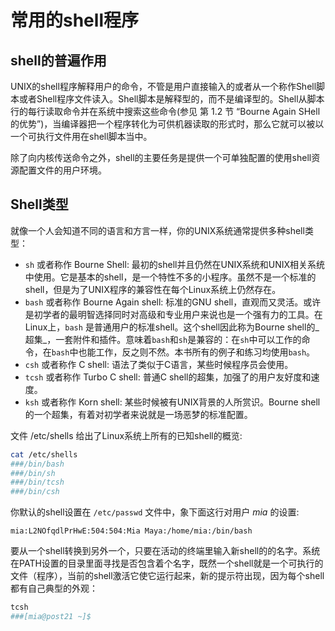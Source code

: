 # 常用的shell程序

## shell的普遍作用

UNIX的shell程序解释用户的命令，不管是用户直接输入的或者从一个称作Shell脚本或者Shell程序文件读入。Shell脚本是解释型的，而不是编译型的。Shell从脚本行的每行读取命令并在系统中搜索这些命令(参见 第 1.2 节 “Bourne Again SHell的优势”)，当编译器把一个程序转化为可供机器读取的形式时，那么它就可以被以一个可执行文件用在shell脚本当中。

除了向内核传送命令之外，shell的主要任务是提供一个可单独配置的使用shell资源配置文件的用户环境。

## Shell类型
就像一个人会知道不同的语言和方言一样，你的UNIX系统通常提供多种shell类型：

* `sh` 或者称作 Bourne Shell: 最初的shell并且仍然在UNIX系统和UNIX相关系统中使用。它是基本的shell，是一个特性不多的小程序。虽然不是一个标准的shell，但是为了UNIX程序的兼容性在每个Linux系统上仍然存在。
* `bash` 或者称作 Bourne Again shell: 标准的GNU shell，直观而又灵活。或许是初学者的最明智选择同时对高级和专业用户来说也是一个强有力的工具。在Linux上，`bash` 是普通用户的标准shell。这个shell因此称为Bourne shell的_超集_，一套附件和插件。意味着`bash`和`sh`是兼容的：在`sh`中可以工作的命令，在`bash`中也能工作，反之则不然。本书所有的例子和练习均使用`bash`。
* `csh` 或者称作 C shell: 语法了类似于C语言，某些时候程序员会使用。
* `tcsh` 或者称作 Turbo C shell: 普通C shell的超集，加强了的用户友好度和速度。
* `ksh` 或者称作 Korn shell: 某些时候被有UNIX背景的人所赏识。Bourne shell的一个超集，有着对初学者来说就是一场恶梦的标准配置。

文件 /etc/shells 给出了Linux系统上所有的已知shell的概览: 

```bash
cat /etc/shells
###/bin/bash
###/bin/sh
###/bin/tcsh
###/bin/csh
```

你默认的shell设置在 `/etc/passwd` 文件中，象下面这行对用户 _mia_ 的设置: 

```
mia:L2NOfqdlPrHwE:504:504:Mia Maya:/home/mia:/bin/bash
```

要从一个shell转换到另外一个，只要在活动的终端里输入新shell的的名字。系统在PATH设置的目录里面寻找是否包含着个名字，既然一个shell就是一个可执行的文件（程序），当前的shell激活它使它运行起来，新的提示符出现，因为每个shell都有自己典型的外观：

```bash
tcsh
###[mia@post21 ~]$
```
